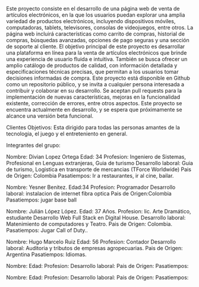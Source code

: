 Este proyecto consiste en el desarrollo de una página web de venta de artículos electrónicos, en la que los usuarios puedan explorar una amplia variedad de productos electrónicos, incluyendo dispositivos móviles, computadoras, tablets, televisores, consolas de videojuegos, entre otros. La página web incluirá características como carrito de compras, historial de compras, búsquedas avanzadas, opciones de pago seguras y una sección de soporte al cliente. El objetivo principal de este proyecto es desarrollar una plataforma en línea para la venta de artículos electrónicos que brinde una experiencia de usuario fluida e intuitiva. También se busca ofrecer un amplio catálogo de productos de calidad, con información detallada y especificaciones técnicas precisas, que permitan a los usuarios tomar decisiones informadas de compra. Este proyecto está disponible en Github como un repositorio público, y se invita a cualquier persona interesada a contribuir y colaborar en su desarrollo. Se aceptan pull requests para la implementación de nuevas características, mejoras en la funcionalidad existente, corrección de errores, entre otros aspectos. Este proyecto se encuentra actualmente en desarrollo, y se espera que próximamente se alcance una versión beta funcional.

Clientes Objetivos: Esta dirigido para todas las personas amantes de la tecnologia, el juego y el entreteniento en general. 

Integrantes del grupo:

Nombre: Divian Lopez Ortega
Edad: 34 
Profesion: Ingeniero de Sistemas, Profesional en Lenguas extranjeras, Guia de turismo
Desarrollo laboral: Guia de turismo, Logistica en transporte de mercancias (TForce Worldwide)
Pais de Origen: Colombia
Pasatiempos: Ir a restaurantes, ir al cine, bailar. 


Nombre: Yesner Benitez.
Edad:34
Profesion: Programador
Desarrollo laboral: instalacion de internet fibra optica
Pais de Origen:Colombia
Pasatiempos: jugar base ball

Nombre: Julián López López.
Edad: 37 Años.
Profesion: lic. Arte Dramático, estudiante Desarrollo Web Full Stack en 
Digital House.
Desarrollo laboral: Matenimiento de computadores y Teatro. 
Pais de Origen: Colombia.
Pasatiempos: Jugar Call of Duty..

Nombre: Hugo Marcelo Ruiz
Edad: 56
Profesion: Contador
Desarrollo laboral: Auditoria y tributos de empresas agropecuarias.
Pais de Origen: Argentina
Pasatiempos: Idiomas.

Nombre:
Edad:
Profesion:
Desarrollo laboral:
Pais de Origen:
Pasatiempos:

Nombre:
Edad:
Profesion:
Desarrollo laboral:
Pais de Origen:
Pasatiempos:
